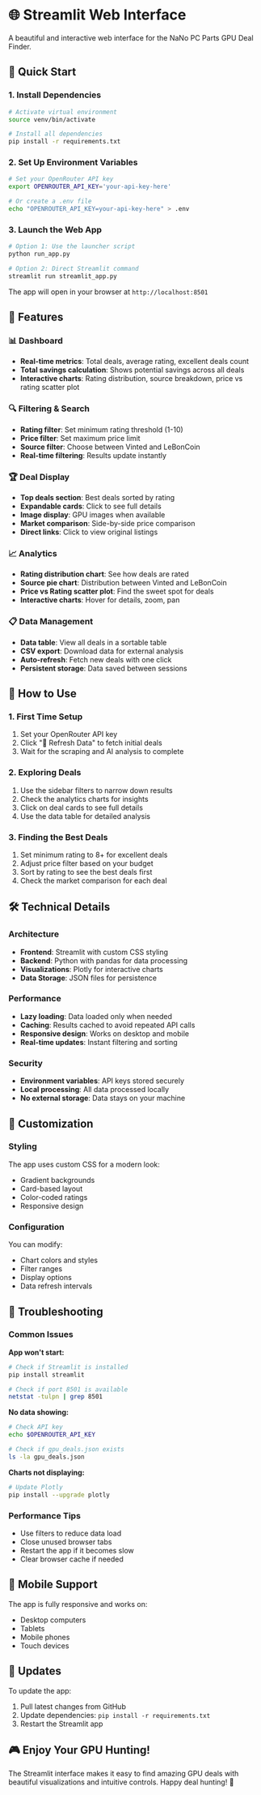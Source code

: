 # 🌐 Streamlit Web Interface

A beautiful and interactive web interface for the NaNo PC Parts GPU Deal Finder.

## 🚀 Quick Start

### 1. Install Dependencies
```bash
# Activate virtual environment
source venv/bin/activate

# Install all dependencies
pip install -r requirements.txt
```

### 2. Set Up Environment Variables
```bash
# Set your OpenRouter API key
export OPENROUTER_API_KEY='your-api-key-here'

# Or create a .env file
echo "OPENROUTER_API_KEY=your-api-key-here" > .env
```

### 3. Launch the Web App
```bash
# Option 1: Use the launcher script
python run_app.py

# Option 2: Direct Streamlit command
streamlit run streamlit_app.py
```

The app will open in your browser at `http://localhost:8501`

## 🎨 Features

### 📊 Dashboard
- **Real-time metrics**: Total deals, average rating, excellent deals count
- **Total savings calculation**: Shows potential savings across all deals
- **Interactive charts**: Rating distribution, source breakdown, price vs rating scatter plot

### 🔍 Filtering & Search
- **Rating filter**: Set minimum rating threshold (1-10)
- **Price filter**: Set maximum price limit
- **Source filter**: Choose between Vinted and LeBonCoin
- **Real-time filtering**: Results update instantly

### 🏆 Deal Display
- **Top deals section**: Best deals sorted by rating
- **Expandable cards**: Click to see full details
- **Image display**: GPU images when available
- **Market comparison**: Side-by-side price comparison
- **Direct links**: Click to view original listings

### 📈 Analytics
- **Rating distribution chart**: See how deals are rated
- **Source pie chart**: Distribution between Vinted and LeBonCoin
- **Price vs Rating scatter plot**: Find the sweet spot for deals
- **Interactive charts**: Hover for details, zoom, pan

### 📋 Data Management
- **Data table**: View all deals in a sortable table
- **CSV export**: Download data for external analysis
- **Auto-refresh**: Fetch new deals with one click
- **Persistent storage**: Data saved between sessions

## 🎯 How to Use

### 1. First Time Setup
1. Set your OpenRouter API key
2. Click "🔄 Refresh Data" to fetch initial deals
3. Wait for the scraping and AI analysis to complete

### 2. Exploring Deals
1. Use the sidebar filters to narrow down results
2. Check the analytics charts for insights
3. Click on deal cards to see full details
4. Use the data table for detailed analysis

### 3. Finding the Best Deals
1. Set minimum rating to 8+ for excellent deals
2. Adjust price filter based on your budget
3. Sort by rating to see the best deals first
4. Check the market comparison for each deal

## 🛠️ Technical Details

### Architecture
- **Frontend**: Streamlit with custom CSS styling
- **Backend**: Python with pandas for data processing
- **Visualizations**: Plotly for interactive charts
- **Data Storage**: JSON files for persistence

### Performance
- **Lazy loading**: Data loaded only when needed
- **Caching**: Results cached to avoid repeated API calls
- **Responsive design**: Works on desktop and mobile
- **Real-time updates**: Instant filtering and sorting

### Security
- **Environment variables**: API keys stored securely
- **Local processing**: All data processed locally
- **No external storage**: Data stays on your machine

## 🎨 Customization

### Styling
The app uses custom CSS for a modern look:
- Gradient backgrounds
- Card-based layout
- Color-coded ratings
- Responsive design

### Configuration
You can modify:
- Chart colors and styles
- Filter ranges
- Display options
- Data refresh intervals

## 🐛 Troubleshooting

### Common Issues

**App won't start:**
```bash
# Check if Streamlit is installed
pip install streamlit

# Check if port 8501 is available
netstat -tulpn | grep 8501
```

**No data showing:**
```bash
# Check API key
echo $OPENROUTER_API_KEY

# Check if gpu_deals.json exists
ls -la gpu_deals.json
```

**Charts not displaying:**
```bash
# Update Plotly
pip install --upgrade plotly
```

### Performance Tips
- Use filters to reduce data load
- Close unused browser tabs
- Restart the app if it becomes slow
- Clear browser cache if needed

## 📱 Mobile Support

The app is fully responsive and works on:
- Desktop computers
- Tablets
- Mobile phones
- Touch devices

## 🔄 Updates

To update the app:
1. Pull latest changes from GitHub
2. Update dependencies: `pip install -r requirements.txt`
3. Restart the Streamlit app

## 🎮 Enjoy Your GPU Hunting!

The Streamlit interface makes it easy to find amazing GPU deals with beautiful visualizations and intuitive controls. Happy deal hunting! 🚀
